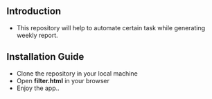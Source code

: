 ## Introduction
* This repository will help to automate certain task while generating weekly report.
## Installation Guide
* Clone the repository in your local machine
* Open **filter.html** in your browser
* Enjoy the app..
